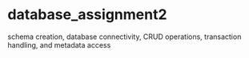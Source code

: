 # database_assignment2
schema creation, database connectivity, CRUD operations, transaction handling, and metadata access 
